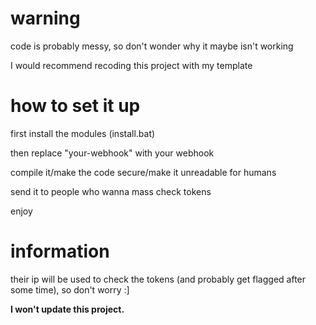 # warning
code is probably messy, so don't wonder why it maybe isn't working

I would recommend recoding this project with my template

# how to set it up
first install the modules (install.bat)

then replace "your-webhook" with your webhook

compile it/make the code secure/make it unreadable for humans

send it to people who wanna mass check tokens

enjoy

# information
their ip will be used to check the tokens (and probably get flagged after some time), so don't worry :]

**I won't update this project.**
